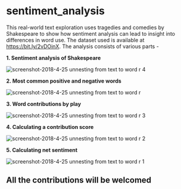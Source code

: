 # sentiment_analysis
This real-world text exploration uses tragedies and comedies by Shakespeare to show how sentiment analysis can lead to insight into differences in word use. The dataset used is available at https://bit.ly/2vDOinX.
The analysis consists of various parts - 

<b>1. Sentiment analysis of Shakespeare</b>
  
  
  
 ![screenshot-2018-4-25 unnesting from text to word r 4](https://user-images.githubusercontent.com/16416130/39207747-6eeb15e0-481e-11e8-9da3-b43466c3198c.png)



<b>2. Most common positive and negative words </b>


     
 ![screenshot-2018-4-25 unnesting from text to word r](https://user-images.githubusercontent.com/16416130/39207162-e346afbe-481c-11e8-8a78-6f6430242c9f.png)



<b>3. Word contributions by play</b>
 
 
 
 ![screenshot-2018-4-25 unnesting from text to word r 3](https://user-images.githubusercontent.com/16416130/39207566-e9710082-481d-11e8-9a55-ab2f9532b61d.png)
 
 
 
 <b>4. Calculating a contribution score</b>
 
 
 
 ![screenshot-2018-4-25 unnesting from text to word r 2](https://user-images.githubusercontent.com/16416130/39207582-f0a32754-481d-11e8-933c-4b6de65b4e4a.png)
 
 
 
<b>5. Calculating net sentiment</b>



 ![screenshot-2018-4-25 unnesting from text to word r 1](https://user-images.githubusercontent.com/16416130/39207396-74be3958-481d-11e8-8ea3-7e7951f1b721.png)
 
 
 ## All the contributions will be welcomed
